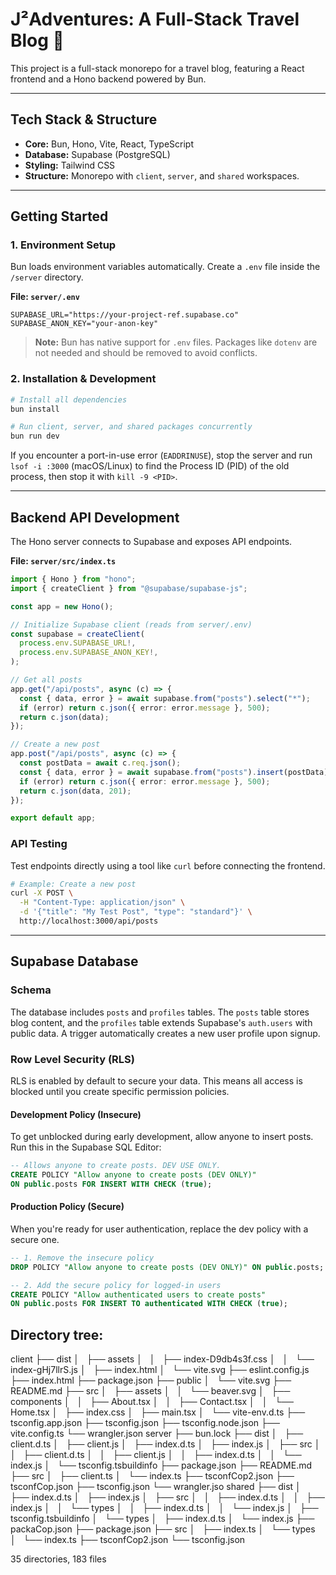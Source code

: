 # **J²Adventures: A Full-Stack Travel Blog** 🦫

This project is a full-stack monorepo for a travel blog, featuring a React frontend and a Hono backend powered by Bun.

-----

## **Tech Stack & Structure**

  * **Core:** Bun, Hono, Vite, React, TypeScript
  * **Database:** Supabase (PostgreSQL)
  * **Styling:** Tailwind CSS
  * **Structure:** Monorepo with `client`, `server`, and `shared` workspaces.

-----

## **Getting Started**

### **1. Environment Setup**

Bun loads environment variables automatically. Create a `.env` file inside the `/server` directory.

**File: `server/.env`**

```env
SUPABASE_URL="https://your-project-ref.supabase.co"
SUPABASE_ANON_KEY="your-anon-key"
```

> **Note:** Bun has native support for `.env` files. Packages like `dotenv` are not needed and should be removed to avoid conflicts.

### **2. Installation & Development**

```bash
# Install all dependencies
bun install

# Run client, server, and shared packages concurrently
bun run dev
```

If you encounter a port-in-use error (`EADDRINUSE`), stop the server and run `lsof -i :3000` (macOS/Linux) to find the Process ID (PID) of the old process, then stop it with `kill -9 <PID>`.

-----

## **Backend API Development**

The Hono server connects to Supabase and exposes API endpoints.

**File: `server/src/index.ts`**

```typescript
import { Hono } from "hono";
import { createClient } from "@supabase/supabase-js";

const app = new Hono();

// Initialize Supabase client (reads from server/.env)
const supabase = createClient(
  process.env.SUPABASE_URL!,
  process.env.SUPABASE_ANON_KEY!,
);

// Get all posts
app.get("/api/posts", async (c) => {
  const { data, error } = await supabase.from("posts").select("*");
  if (error) return c.json({ error: error.message }, 500);
  return c.json(data);
});

// Create a new post
app.post("/api/posts", async (c) => {
  const postData = await c.req.json();
  const { data, error } = await supabase.from("posts").insert(postData).select();
  if (error) return c.json({ error: error.message }, 500);
  return c.json(data, 201);
});

export default app;
```

### **API Testing**

Test endpoints directly using a tool like `curl` before connecting the frontend.

```bash
# Example: Create a new post
curl -X POST \
  -H "Content-Type: application/json" \
  -d '{"title": "My Test Post", "type": "standard"}' \
  http://localhost:3000/api/posts
```

-----

## **Supabase Database**

### **Schema**

The database includes `posts` and `profiles` tables. The `posts` table stores blog content, and the `profiles` table extends Supabase's `auth.users` with public data. A trigger automatically creates a new user profile upon signup.

### **Row Level Security (RLS)**

RLS is enabled by default to secure your data. This means all access is blocked until you create specific permission policies.

#### **Development Policy (Insecure)**

To get unblocked during early development, allow anyone to insert posts. Run this in the Supabase SQL Editor:

```sql
-- Allows anyone to create posts. DEV USE ONLY.
CREATE POLICY "Allow anyone to create posts (DEV ONLY)"
ON public.posts FOR INSERT WITH CHECK (true);
```

#### **Production Policy (Secure)**

When you're ready for user authentication, replace the dev policy with a secure one.

```sql
-- 1. Remove the insecure policy
DROP POLICY "Allow anyone to create posts (DEV ONLY)" ON public.posts;

-- 2. Add the secure policy for logged-in users
CREATE POLICY "Allow authenticated users to create posts"
ON public.posts FOR INSERT TO authenticated WITH CHECK (true);
```
## Directory tree: 

client
├── dist
│   ├── assets
│   │   ├── index-D9db4s3f.css
│   │   └── index-gHj7llrS.js
│   ├── index.html
│   └── vite.svg
├── eslint.config.js
├── index.html
├── package.json
├── public
│   └── vite.svg
├── README.md
├── src
│   ├── assets
│   │   └── beaver.svg
│   ├── components
│   │   ├── About.tsx
│   │   ├── Contact.tsx
│   │   └── Home.tsx
│   ├── index.css
│   ├── main.tsx
│   └── vite-env.d.ts
├── tsconfig.app.json
├── tsconfig.json
├── tsconfig.node.json
├── vite.config.ts
└── wrangler.json
server
├── bun.lock
├── dist
│   ├── client.d.ts
│   ├── client.js
│   ├── index.d.ts
│   ├── index.js
│   ├── src
│   │   ├── client.d.ts
│   │   ├── client.js
│   │   ├── index.d.ts
│   │   └── index.js
│   └── tsconfig.tsbuildinfo
├── package.json
├── README.md
├── src
│   ├── client.ts
│   └── index.ts
├── tsconfCop2.json
├── tsconfCop.json
├── tsconfig.json
└── wrangler.jso
shared
├── dist
│   ├── index.d.ts
│   ├── index.js
│   ├── src
│   │   ├── index.d.ts
│   │   ├── index.js
│   │   └── types
│   │       ├── index.d.ts
│   │       └── index.js
│   ├── tsconfig.tsbuildinfo
│   └── types
│       ├── index.d.ts
│       └── index.js
├── packaCop.json
├── package.json
├── src
│   ├── index.ts
│   └── types
│       └── index.ts
├── tsconfCop2.json
└── tsconfig.json

35 directories, 183 files

